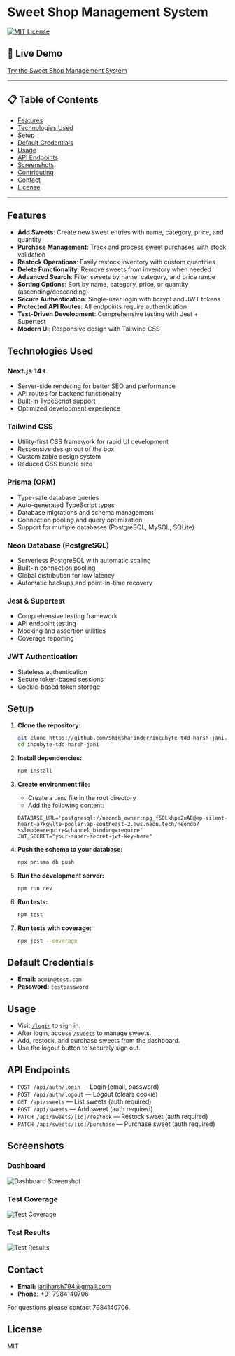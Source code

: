 # Sweet Shop Management System

[![MIT License](https://img.shields.io/badge/license-MIT-green.svg)](LICENSE)

## 🚀 Live Demo
[Try the Sweet Shop Management System](https://incubyte-tdd-harsh-jani-3kuy.vercel.app/)

---

## 📋 Table of Contents
- [Features](#features)
- [Technologies Used](#technologies-used)
- [Setup](#setup)
- [Default Credentials](#default-credentials)
- [Usage](#usage)
- [API Endpoints](#api-endpoints)
- [Screenshots](#screenshots)
- [Contributing](#contributing)
- [Contact](#contact)
- [License](#license)

---

## Features
- **Add Sweets**: Create new sweet entries with name, category, price, and quantity
- **Purchase Management**: Track and process sweet purchases with stock validation
- **Restock Operations**: Easily restock inventory with custom quantities
- **Delete Functionality**: Remove sweets from inventory when needed
- **Advanced Search**: Filter sweets by name, category, and price range
- **Sorting Options**: Sort by name, category, price, or quantity (ascending/descending)
- **Secure Authentication**: Single-user login with bcrypt and JWT tokens
- **Protected API Routes**: All endpoints require authentication
- **Test-Driven Development**: Comprehensive testing with Jest + Supertest
- **Modern UI**: Responsive design with Tailwind CSS

## Technologies Used

### **Next.js 14+**
- Server-side rendering for better SEO and performance
- API routes for backend functionality
- Built-in TypeScript support
- Optimized development experience

### **Tailwind CSS**
- Utility-first CSS framework for rapid UI development
- Responsive design out of the box
- Customizable design system
- Reduced CSS bundle size

### **Prisma (ORM)**
- Type-safe database queries
- Auto-generated TypeScript types
- Database migrations and schema management
- Connection pooling and query optimization
- Support for multiple databases (PostgreSQL, MySQL, SQLite)

### **Neon Database (PostgreSQL)**
- Serverless PostgreSQL with automatic scaling
- Built-in connection pooling
- Global distribution for low latency
- Automatic backups and point-in-time recovery

### **Jest & Supertest**
- Comprehensive testing framework
- API endpoint testing
- Mocking and assertion utilities
- Coverage reporting

### **JWT Authentication**
- Stateless authentication
- Secure token-based sessions
- Cookie-based token storage

## Setup

1. **Clone the repository:**
   ```bash
   git clone https://github.com/ShikshaFinder/incubyte-tdd-harsh-jani.git
   cd incubyte-tdd-harsh-jani
   ```

2. **Install dependencies:**
   ```bash
   npm install
   ```

3. **Create environment file:**
   - Create a `.env` file in the root directory
   - Add the following content:
   ```env
   DATABASE_URL='postgresql://neondb_owner:npg_f5QLkhpe2uAE@ep-silent-heart-a7kgwlte-pooler.ap-southeast-2.aws.neon.tech/neondb?sslmode=require&channel_binding=require'
   JWT_SECRET="your-super-secret-jwt-key-here"
   ```

4. **Push the schema to your database:**
   ```bash
   npx prisma db push
   ```

5. **Run the development server:**
   ```bash
   npm run dev
   ```

6. **Run tests:**
   ```bash
   npm test
   ```

7. **Run tests with coverage:**
   ```bash
   npx jest --coverage
   ```

## Default Credentials
- **Email:** `admin@test.com`
- **Password:** `testpassword`

## Usage
- Visit [`/login`](#) to sign in.
- After login, access [`/sweets`](#) to manage sweets.
- Add, restock, and purchase sweets from the dashboard.
- Use the logout button to securely sign out.

## API Endpoints
- `POST /api/auth/login` — Login (email, password)
- `POST /api/auth/logout` — Logout (clears cookie)
- `GET /api/sweets` — List sweets (auth required)
- `POST /api/sweets` — Add sweet (auth required)
- `PATCH /api/sweets/[id]/restock` — Restock sweet (auth required)
- `PATCH /api/sweets/[id]/purchase` — Purchase sweet (auth required)

## Screenshots

### Dashboard
![Dashboard Screenshot](public/dashboard.jpg)

### Test Coverage
![Test Coverage](public/coverage.png)

### Test Results
![Test Results](public/test.png)


## Contact
- **Email:** janiharsh794@gmail.com
- **Phone:** +91 7984140706

For questions please contact 7984140706.

## License
MIT
